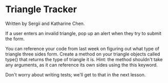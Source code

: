 <h1>Triangle Tracker</h1>

Written by Sergii and Katharine Chen.

If a user enters an invalid triangle, pop up an alert when they try to submit the form.

You can reference your code from last week on figuring out what type of triangle three sides form. Create a method on your triangle objects called type() that returns the type of triangle it is. Hint: the method shouldn't take any arguments, as it can reference its own sides using the this keyword.

Don't worry about writing tests; we'll get to that in the next lesson.
